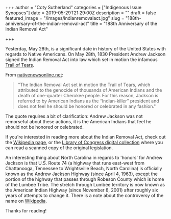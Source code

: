 +++
author = "Coty Sutherland"
categories = ["Indigenous Issue Synopses"]
date = 2019-05-29T21:29:00Z
description = ""
draft = false
featured_image = "/images/indianremovalact.jpg"
slug = "188th-anniversary-of-the-indian-removal-act"
title = "188th Anniversary of the Indian Removal Act"

+++


Yesterday, May 28th, is a significant date in history of the United States with regards to Native Americans. On May 28th, 1830 President Andrew Jackson signed the Indian Removal Act into law which set in motion the infamous [Trail of Tears](https://en.wikipedia.org/wiki/Trail_of_Tears).

From [nativenewsonline.net](https://nativenewsonline.net/currents/this-day-in-history-may-28-1830-andrew-jackson-signs-indian-removal-act/):

> "The Indian Removal Act set in motion the Trail of Tears, which attributed to the genocide of thousands of American Indians and the death of one-quarter Cherokee people. For this reason, Jackson is referred to by American Indians as the “Indian-killer” president and does not feel he should be honored or celebrated in any fashion."

The quote requires a bit of clarification: Andrew Jackson was not remorseful about these actions, it is the American Indians that feel he should not be honored or celebrated.

If you're interested in reading more about the Indian Removal Act, check out the [Wikipedia page](https://en.wikipedia.org/wiki/Indian_Removal_Act), or the [Library of Congress digital collection](https://guides.loc.gov/indian-removal-act) where you can read a scanned copy of the original legislation.

An interesting thing about North Carolina in regards to 'honors' for Andrew Jackson is that U.S. Route 74 (a highway that runs east-west from Chattanooga, Tennessee to Wrightsville Beach, North Carolina) is officially known as the Andrew Jackson Highway (since April 4, 1963), except the portion of the highway that passes through Robeson County which is home of the Lumbee Tribe. The stretch through Lumbee territory is now known as the American Indian Highway (since November 8, 2001) after roughly six years of attempts to change it. There is a note about the controversy of the name on [Wikipedia](https://en.wikipedia.org/wiki/U.S._Route_74#%22American_Indian_Highway%22_controversy).

Thanks for reading!

